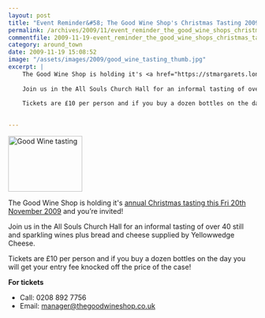 ```yaml
---
layout: post
title: "Event Reminder&#58; The Good Wine Shop's Christmas Tasting 2009 "
permalink: /archives/2009/11/event_reminder_the_good_wine_shops_christmas_tasti.html
commentfile: 2009-11-19-event_reminder_the_good_wine_shops_christmas_tasti
category: around_town
date: 2009-11-19 15:08:52
image: "/assets/images/2009/good_wine_tasting_thumb.jpg"
excerpt: |
    The Good Wine Shop is holding it's <a href="https://stmargarets.london/event/event/200705142317">annual Christmas tasting this Fri 20th November 2009</a> and you’re invited!
    
    Join us in the All Souls Church Hall for an informal tasting of over 40 still and sparkling wines plus bread and cheese supplied by Yellowwedge Cheese.
    
    Tickets are £10 per person and if you buy a dozen bottles on the day you will get your entry fee knocked off the price of the case! 
    

---
```


<a href="/assets/images/2009/good_wine_tasting.jpg" title="See larger version of - Good Wine tasting"><img src="/assets/images/2009/good_wine_tasting_thumb.jpg" width="150" height="113" alt="Good Wine tasting" class="photo right" /></a>

The Good Wine Shop is holding it's [annual Christmas tasting this Fri 20th November 2009](/event/event/200705142317) and you’re invited!

Join us in the All Souls Church Hall for an informal tasting of over 40 still and sparkling wines plus bread and cheese supplied by Yellowwedge Cheese.

Tickets are £10 per person and if you buy a dozen bottles on the day you will get your entry fee knocked off the price of the case!

**For tickets**

-   Call: 0208 892 7756
-   Email: <manager@thegoodwineshop.co.uk>
